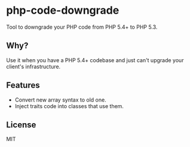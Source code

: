 php-code-downgrade
===

Tool to downgrade your PHP code from PHP 5.4+ to PHP 5.3.

Why?
---

Use it when you have a PHP 5.4+ codebase and just can't upgrade your client's
infrastructure.

Features
---

- Convert new array syntax to old one.
- Inject traits code into classes that use them.

License
---

MIT
